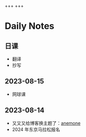 +++
+++
# Daily Notes

## 日课
- 翻译
- 抄写

## 2023-08-15
- 网球课

## 2023-08-14
- 又又又给博客换主题了：[anemone](https://www.getzola.org/themes/anemone/)
- 2024 年东京马拉松报名
